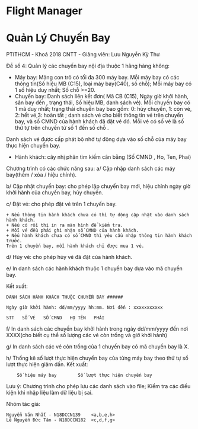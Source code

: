 # Flight Manager
# Quản Lý Chuyến Bay
PTITHCM - Khoá 2018 CNTT - Giảng viên: Lưu Nguyễn Kỳ Thư

Đề số 4: Quản lý các chuyến bay nội địa thuộc 1 hãng hàng không:
- Máy bay: Mảng con trỏ có tối đa 300 máy bay. Mỗi máy bay có các thông tin(Số hiệu MB (C15), loại máy bay(C40), số chỗ); Mỗi máy bay có 1 số hiệu duy nhất; Số chỗ >=20.
- Chuyến bay: Danh sách liên kết đơn( Mã CB (C15), Ngày giờ khởi hành, sân bay đến , trạng thái, Số hiệu MB, danh sách vé).
Mỗi chuyến bay có 1 mã duy nhất;
trạng thái chuyến bay bao gồm: 0: hủy chuyến, 1: còn vé, 2: hết vé,3: hoàn tất ;
danh sách vé cho biết thông tin vé trên chuyến bay, và số CMND của hành khách đã đặt vé đó.
Mỗi vé có số vé là số thứ tự trên chuyến từ số 1 đến số chỗ .

Danh sách vé được cấp phát bộ nhớ tự động dựa vào số chỗ của máy bay thực hiện chuyến bay.

- Hành khách: cây nhị phân tìm kiếm cân bằng (Số CMND , Ho, Ten, Phai)

Chương trình có các chức năng sau:
a/ Cập nhập danh sách các máy bay(thêm / xóa / hiệu chỉnh).

b/ Cập nhật chuyến bay: cho phép lập chuyến bay mới, hiệu chỉnh ngày giờ khởi hành của chuyến bay, hủy chuyến.

c/ Đặt vé: cho phép đặt vé trên 1 chuyến bay.

    + Nếu thông tin hành khách chưa có thì tự động cập nhật vào danh sách hành khách.
    + Nếu có rồi thì in ra màn hình để kiểm tra.
    + Mỗi vé đều phải ghi nhận số CMND của hành khách.
    + Nếu hành khách chưa có số CMND thì yêu cầu nhập thông tin hành khách trước.
    Trên 1 chuyến bay, mỗi hành khách chỉ được mua 1 vé.

d/ Hủy vé: cho phép hủy vé đã đặt của hành khách.

e/ In danh sách các hành khách thuộc 1 chuyến bay dựa vào mã chuyến bay.

Kết xuất:

	DANH SÁCH HÀNH KHÁCH THUỘC CHUYẾN BAY ######

    Ngày giờ khởi hành: dd/mm/yyyy hh:mm. Nơi đến : xxxxxxxxxxx

    STT   SỐ VÉ   SỐ CMND   HỌ TÊN   PHÁI
f/ In danh sách các chuyến bay khởi hành trong ngày dd/mm/yyyy đến nơi XXXX(cho biết cụ thể số lượng các vé còn trống và giờ khởi hành)

g/ In danh sách các vé còn trống của 1 chuyến bay có mã chuyến bay là X.

h/ Thống kê số lượt thực hiện chuyến bay của từng máy bay theo thứ tự số lượt thực hiện giảm dần.
Kết xuất:

        Số hiệu máy bay        Số lượt thực hiện chuyến bay
        
Lưu ý: Chương trình cho phép lưu các danh sách vào file; Kiểm tra các điều kiện khi nhập liệu làm dữ liệu bị sai.

Nhóm tác giả:

	Nguyễn Văn Nhất	- N18DCCN139	<a,b,e,h>
    Lê Nguyễn Đức Tân - N18DCCN182	<c,d,f,g>
